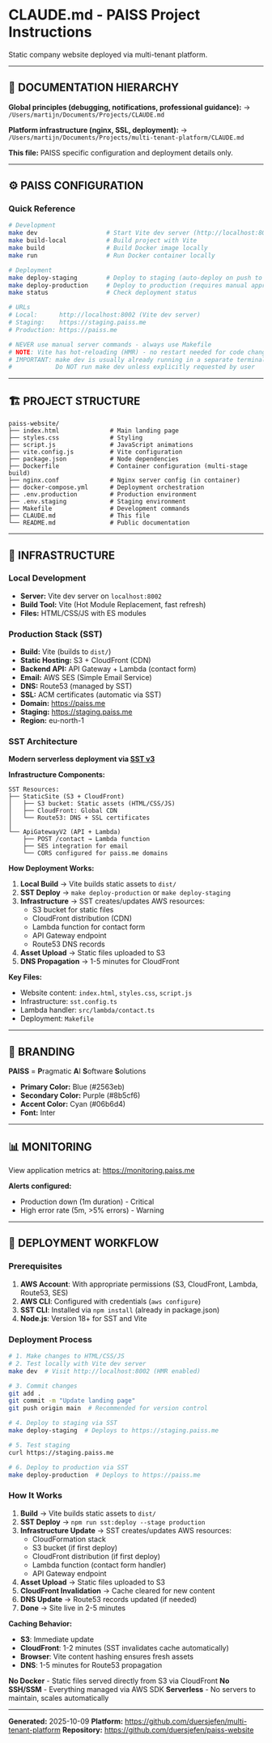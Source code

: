 # CLAUDE.md - PAISS Project Instructions

Static company website deployed via multi-tenant platform.

---

## 🔗 DOCUMENTATION HIERARCHY

**Global principles (debugging, notifications, professional guidance):**
→ `/Users/martijn/Documents/Projects/CLAUDE.md`

**Platform infrastructure (nginx, SSL, deployment):**
→ `/Users/martijn/Documents/Projects/multi-tenant-platform/CLAUDE.md`

**This file:** PAISS specific configuration and deployment details only.

---

## ⚙️ PAISS CONFIGURATION

### Quick Reference
```bash
# Development
make dev                   # Start Vite dev server (http://localhost:8002)
make build-local           # Build project with Vite
make build                 # Build Docker image locally
make run                   # Run Docker container locally

# Deployment
make deploy-staging        # Deploy to staging (auto-deploy on push to main)
make deploy-production     # Deploy to production (requires manual approval)
make status                # Check deployment status

# URLs
# Local:      http://localhost:8002 (Vite dev server)
# Staging:    https://staging.paiss.me
# Production: https://paiss.me

# NEVER use manual server commands - always use Makefile
# NOTE: Vite has hot-reloading (HMR) - no restart needed for code changes
# IMPORTANT: make dev is usually already running in a separate terminal
#            Do NOT run make dev unless explicitly requested by user
```

---

## 🏗️ PROJECT STRUCTURE

```
paiss-website/
├── index.html              # Main landing page
├── styles.css              # Styling
├── script.js               # JavaScript animations
├── vite.config.js          # Vite configuration
├── package.json            # Node dependencies
├── Dockerfile              # Container configuration (multi-stage build)
├── nginx.conf              # Nginx server config (in container)
├── docker-compose.yml      # Deployment orchestration
├── .env.production         # Production environment
├── .env.staging            # Staging environment
├── Makefile                # Development commands
├── CLAUDE.md               # This file
└── README.md               # Public documentation
```

---

## 🚢 INFRASTRUCTURE

### Local Development
- **Server:** Vite dev server on `localhost:8002`
- **Build Tool:** Vite (Hot Module Replacement, fast refresh)
- **Files:** HTML/CSS/JS with ES modules

### Production Stack (SST)
- **Build:** Vite (builds to `dist/`)
- **Static Hosting:** S3 + CloudFront (CDN)
- **Backend API:** API Gateway + Lambda (contact form)
- **Email:** AWS SES (Simple Email Service)
- **DNS:** Route53 (managed by SST)
- **SSL:** ACM certificates (automatic via SST)
- **Domain:** https://paiss.me
- **Staging:** https://staging.paiss.me
- **Region:** eu-north-1

### SST Architecture
**Modern serverless deployment via [SST v3](https://sst.dev)**

**Infrastructure Components:**
```
SST Resources:
├── StaticSite (S3 + CloudFront)
│   ├── S3 bucket: Static assets (HTML/CSS/JS)
│   ├── CloudFront: Global CDN
│   └── Route53: DNS + SSL certificates
│
└── ApiGatewayV2 (API + Lambda)
    ├── POST /contact → Lambda function
    ├── SES integration for email
    └── CORS configured for paiss.me domains
```

**How Deployment Works:**
1. **Local Build** → Vite builds static assets to `dist/`
2. **SST Deploy** → `make deploy-production` or `make deploy-staging`
3. **Infrastructure** → SST creates/updates AWS resources:
   - S3 bucket for static files
   - CloudFront distribution (CDN)
   - Lambda function for contact form
   - API Gateway endpoint
   - Route53 DNS records
4. **Asset Upload** → Static files uploaded to S3
5. **DNS Propagation** → 1-5 minutes for CloudFront

**Key Files:**
- Website content: `index.html`, `styles.css`, `script.js`
- Infrastructure: `sst.config.ts`
- Lambda handler: `src/lambda/contact.ts`
- Deployment: `Makefile`

---

## 🎨 BRANDING

**PAISS** = **P**ragmatic **A**I **S**oftware **S**olutions

- **Primary Color:** Blue (#2563eb)
- **Secondary Color:** Purple (#8b5cf6)
- **Accent Color:** Cyan (#06b6d4)
- **Font:** Inter

---

## 📊 MONITORING

View application metrics at: https://monitoring.paiss.me

**Alerts configured:**
- Production down (1m duration) - Critical
- High error rate (5m, >5% errors) - Warning

---

## 🚀 DEPLOYMENT WORKFLOW

### Prerequisites
1. **AWS Account**: With appropriate permissions (S3, CloudFront, Lambda, Route53, SES)
2. **AWS CLI**: Configured with credentials (`aws configure`)
3. **SST CLI**: Installed via `npm install` (already in package.json)
4. **Node.js**: Version 18+ for SST and Vite

### Deployment Process
```bash
# 1. Make changes to HTML/CSS/JS
# 2. Test locally with Vite dev server
make dev  # Visit http://localhost:8002 (HMR enabled)

# 3. Commit changes
git add .
git commit -m "Update landing page"
git push origin main  # Recommended for version control

# 4. Deploy to staging via SST
make deploy-staging  # Deploys to https://staging.paiss.me

# 5. Test staging
curl https://staging.paiss.me

# 6. Deploy to production via SST
make deploy-production  # Deploys to https://paiss.me
```

### How It Works
1. **Build** → Vite builds static assets to `dist/`
2. **SST Deploy** → `npm run sst:deploy --stage production`
3. **Infrastructure Update** → SST creates/updates AWS resources:
   - CloudFormation stack
   - S3 bucket (if first deploy)
   - CloudFront distribution (if first deploy)
   - Lambda function (contact form handler)
   - API Gateway endpoint
4. **Asset Upload** → Static files uploaded to S3
5. **CloudFront Invalidation** → Cache cleared for new content
6. **DNS Update** → Route53 records updated (if needed)
7. **Done** → Site live in 2-5 minutes

**Caching Behavior:**
- **S3**: Immediate update
- **CloudFront**: 1-2 minutes (SST invalidates cache automatically)
- **Browser**: Vite content hashing ensures fresh assets
- **DNS**: 1-5 minutes for Route53 propagation

**No Docker** - Static files served directly from S3 via CloudFront
**No SSH/SSM** - Everything managed via AWS SDK
**Serverless** - No servers to maintain, scales automatically

---

**Generated:** 2025-10-09
**Platform:** https://github.com/duersjefen/multi-tenant-platform
**Repository:** https://github.com/duersjefen/paiss-website
